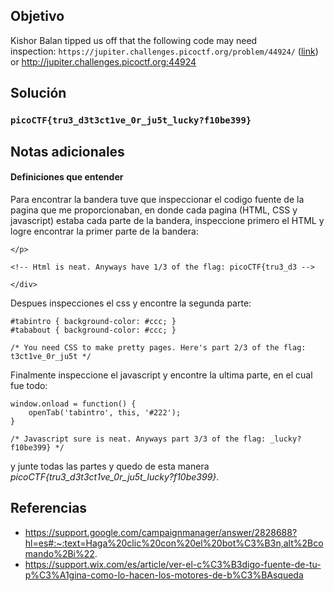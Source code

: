 ## Objetivo

Kishor Balan tipped us off that the following code may need inspection: `https://jupiter.challenges.picoctf.org/problem/44924/` ([link](https://jupiter.challenges.picoctf.org/problem/44924/)) or http://jupiter.challenges.picoctf.org:44924

## Solución

### `picoCTF{tru3_d3t3ct1ve_0r_ju5t_lucky?f10be399}`
 
## Notas adicionales

#### Definiciones que entender
Para encontrar la bandera tuve que inspeccionar el codigo fuente de la pagina que me proporcionaban, en donde cada pagina (HTML, CSS y javascript) estaba cada parte de la bandera, inspeccione primero el HTML y logre encontrar la primer parte de la bandera:
```
</p>

<!-- Html is neat. Anyways have 1/3 of the flag: picoCTF{tru3_d3 -->

</div>
```

Despues inspecciones el css y encontre la segunda parte: 
```
#tabintro { background-color: #ccc; }
#tababout { background-color: #ccc; }

/* You need CSS to make pretty pages. Here's part 2/3 of the flag: t3ct1ve_0r_ju5t */
```

Finalmente inspeccione el javascript y encontre la ultima parte, en el cual fue todo:
```
window.onload = function() {
    openTab('tabintro', this, '#222');
}

/* Javascript sure is neat. Anyways part 3/3 of the flag: _lucky?f10be399} */
```

y junte todas las partes y quedo de esta manera *picoCTF{tru3_d3t3ct1ve_0r_ju5t_lucky?f10be399}*.
## Referencias

- https://support.google.com/campaignmanager/answer/2828688?hl=es#:~:text=Haga%20clic%20con%20el%20bot%C3%B3n,alt%2Bcomando%2Bi%22.
- https://support.wix.com/es/article/ver-el-c%C3%B3digo-fuente-de-tu-p%C3%A1gina-como-lo-hacen-los-motores-de-b%C3%BAsqueda